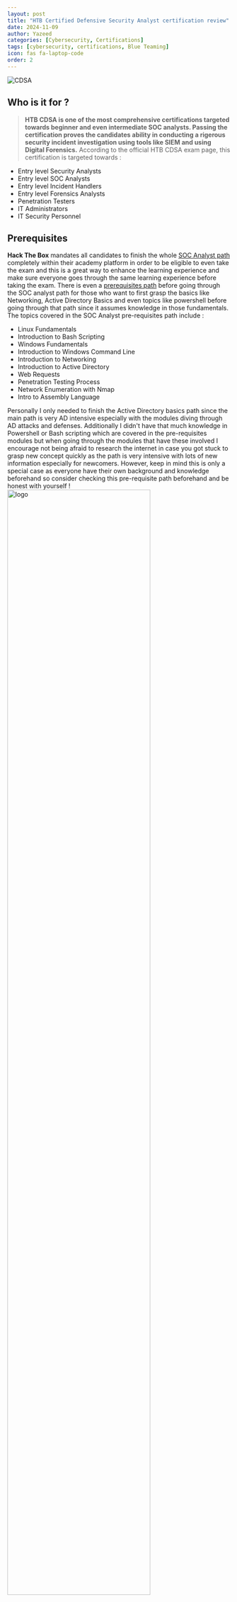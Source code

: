 ```yaml
---
layout: post
title: "HTB Certified Defensive Security Analyst certification review"
date: 2024-11-09
author: Yazeed
categories: [Cybersecurity, Certifications]
tags: [cybersecurity, certifications, Blue Teaming]
icon: fas fa-laptop-code
order: 2
---
```

<img src="/assets/img/HTB_CDSA.png" alt="CDSA">

## Who is it for ?
> **HTB CDSA is one of the most comprehensive certifications targeted towards beginner and even intermediate SOC analysts. Passing the certification proves the candidates ability in conducting a rigerous security incident investigation using tools like SIEM and using Digital Forensics.**
According to the official HTB CDSA exam page, this certification is targeted towards :
- Entry level Security Analysts
- Entry level SOC Analysts
- Entry level Incident Handlers
- Entry level Forensics Analysts
- Penetration Testers
- IT Administrators
- IT Security Personnel

## Prerequisites
**Hack The Box** mandates all candidates to finish the whole <a target="_blank" href="https://academy.hackthebox.com/path/preview/soc-analyst">SOC Analyst path</a> completely within their academy platform in order to be eligible to even take the exam and this is a great way to enhance the learning experience and make sure everyone goes through the same learning experience before taking the exam. There is even a <a href="https://academy.hackthebox.com/path/preview/soc-analyst-prerequisites" target="_blank">prerequisites path</a> before going through the SOC analyst path for those who want to first grasp the basics like Networking, Active Directory Basics and even topics like powershell before going through that path since it assumes knowledge in those fundamentals. The topics covered in the SOC Analyst pre-requisites path include :
- Linux Fundamentals
- Introduction to Bash Scripting
- Windows Fundamentals
- Introduction to Windows Command Line
- Introduction to Networking
- Introduction to Active Directory
- Web Requests
- Penetration Testing Process
- Network Enumeration with Nmap
- Intro to Assembly Language

Personally I only needed to finish the Active Directory basics path since the main path is very AD intensive especially with the modules diving through AD attacks and defenses. Additionally I didn't have that much knowledge in Powershell or Bash scripting which are covered in the pre-requisites modules but when going through the modules that have these involved I encourage not being afraid to research the internet in case you got stuck to grasp new concept quickly as the path is very intensive with lots of new information especially for newcomers. However, keep in mind this is only a special case as everyone have their own background and knowledge beforehand so consider checking this pre-requisite path beforehand and be honest with yourself !
<img src="/assets/img/logo.png" width="80%" alt="logo">

## Exam Prep ...
> <samp> Spoiler alert .... TAKE NOTES ! </samp>

I started going through the SOC Analyst path as someone who haven't done much blue teaming activities since this is my very first blue teaming certification. The path took me roughly about 7 months to finish due to being busy with college and internships but I'd say it's possible to finish in roughly 3 months if anyone dedicates about 20 hours per week consistently. Most important part is writing precise notes so you can come back to later even if its months after. I personally used **Notion** for note taking and I heavily recommend it. 

The main path covers the following topics :
- Incident Handling Process
- Security Monitoring & SIEM Fundamentals
- Windows Event Logs & Finding Evil
- Introduction to Threat Hunting & Hunting With Elastic
- Understanding Log Sources & Investigating with Splunk
- Windows Attacks & Defense
- Intro to Network Traffic Analysis
- Intermediate Network Traffic Analysis
- Working with IDS/IPS
- Introduction to Malware Analysis
- JavaScript Deobfuscation
- YARA & Sigma for SOC Analysts
- Introduction to Digital Forensics
- Detecting Windows Attacks with Splunk
- Security Incident Reporting

A lot of people will find the path overwhelming due to the vast amount of topics covered but I encourage not rushing it and taking it slowly to help let the knowledge sink in. The path will teach you a great deal of skills that will make you a qualified and an attractive SOC analyst for the different enterprises. You will learn how to sift through the security logs and identify attack patterns using SIEMs like Splunk and Elastic, in addition to vital skills like Threat Hunting, DFIR, Malware Analysis, utilizing YARA and Sigma detection rules (I love this module!), dealing with IDS and IPS and most importantly how to compose a professional security incident report. Keep in mind the path encourages researching and thinking out of the box as all the labs given must be solved and a lot will make you actually think twice! Overall it's a very rewarding experience and the feeling if nailing the whole path exercises and labs is worth the grind.

> I did and passed the **eJPTv2** exam before taking this certfication and let me tell you if you want to have a great advantage I heavily advise having some good red teaming background as the whole path talks about detecting and responding to attacks. So that red teaming and pentesting knowledge will help give you some great perspective and insight about what's going on when reading those logs.

After you are done with the whole path you will be eligible to buy an exam voucher and attempt the exam. That's where your notes will now come on your favour. Make sure to re-read these notes and grasp all the concepts especially with the topics you find yourself weak in. Blindly doing the labs again for the topics you feel not so capable of is a great way to gain confidence and this will help you become fluent in the exam environment as you will immediately know what to do once you are in. I also encourage solving a bunch of Sherlocks especially the SOC and DFIR ones. I personally did the following Sherlocks :
- Noxious (SOC-Very Easy)
- Brutus (DFIR-Very Easy)
- Meerkat (SOC-Easy)
- RogueOne (DFIR-Easy)
- Logjammer (DFIR-Easy)
- Heartbreaker (DFIR-Medium)
- APTNightmare (DFIR-Medium)

A lot of the Sherlocks will feel out of topic and covering new concept but they will help give you that think out of the box mindset which is very important in the exam environment. 
Additionally, doing <a href="https://bots.splunk.com/login?redirect=/event/3oQ7sqI5bajOCP43o0svqT/detail" target="_blank">**Splunk BOTS**</a> really helped me test my skills in performing a full investigation with Splunk and that makes it a great test after you are done with the path. Just make sure to do it fully and blindly without reading any writeups. All of this practise will pay off at the exam. 


## Pricing
The <a target="_blank" href="https://academy.hackthebox.com/path/preview/soc-analyst">SOC Analyst path</a> is available at HTB Academy platform and fortunately there are multiple afforable subscription models for different users. I used their student subscription which is only **$8** per months if you have a .edu email. This will give you access to all the modules in the SOC Analyst path, the pre-requisites path and even access to all their main certifications paths (CPTS, CBBH and CDSA). 

<img src="/assets/img/Pricing.png" alt="pricing">

If you don't have a .edu email fortunately there are some other affordable subscriptions like the **Platinum** sub which costs around **$68** and gives you 1000 cubes enough to cover and unlock most of the modules in the path. The whole path costs around 1220 cubes so a single **Platinum** subscription (**$68**) and an additional **Silver** Subscription (**$18**) will be enough to unlock the whole path.
> You will get additional more cubes after you finish each module completely.

The exam voucher costs around **$210** so overall the certification will cost you around **$296** which is much more affordable than other blue teaming certifications like **Blue Team level 1** (**$485**) and **Cyberdefenders CCD** (**$800**). HTB CDSA is also very comprehensive and is on par with CCD in terms of difficulty, making it a big bang for your buck !

## Exam Experience
I never really felt fully prepared for the exam even after going through all the previously mentioned prep steps. However, I eventually had the courage to just press that Start Exam button and get my hands dirty since a lot of people told me that finishing the whole path alone even without doing sherlocks or additional 3rd party prep material makes you fully qualified to pass the exam.

Upon starting the exam everything you need to go through and use will be provided to you like the letter of engagement as well as the exam lab. You will have the choice to either use the Pwnbox or using the exam VPN to access the lab. I personally found the VPN ideal as I can just connect directly using my own machine.

<img src="/assets/img/Exam Objectives.png" alt="pricing">
According to the <a href="https://docs.sysreptor.com" target="_blank">sysreptor</a> exam report template there will be 2 incidents for the exam. The first one includes 20 flags in which only 17 are required. For both the first and the second incident you are required to compose a commercial grade exam report which meticulously documents all the investigation steps and conclusions for both incidents.

I highly encourage taking **screenshots** of everything important you observe at the exam environment and write all commands or SIEM queries you used for any step that ultimately led or helped getting a certain flag (as outlined in the sysreptor Exam Objectives). This will make the report writing step a lot more manageable and less stressful as it saved a ton of time. 

With all that being said I was able to get all the flags on my 3rd exam day and this gave me a confidence boost to start composing the report. Sysreptor was a life saver during this phase as it made report writing a lot easier and straight forward. After composing a decent report draft for incident 1 all that's left is to through incident 2 and finish my report. I had to use the full 7 days to make sure I covered everything for both incidents in my report and that was in continuous reference to the security incident report sample found in the **Security Incident Reporting** module.

After submitting my report it took less than 20 business days for me to get my results as promised by their conditions. I finally got an email congratulating me on passing the CDSA exam and it felt so good to conclude my 7 months exam prep journey with a pass !
<img src="/assets/img/CDSA Certified.png" width="80%" alt="CDSA Certified">
Overall, I highly recommend anyone who's looking into becoming a SOC analyst or even just getting better at SOC operations to get that certification. It's highly practical, very comprehensive and like most Hack The Box content reflects their well tailored, well crafted and high quality content.